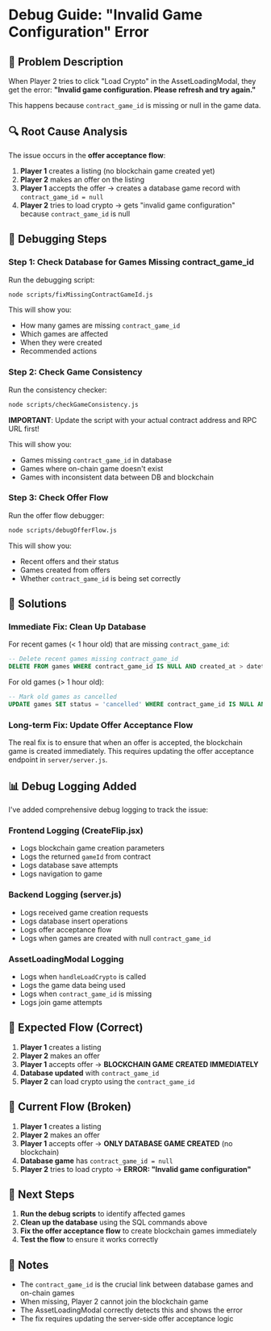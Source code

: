 # Debug Guide: "Invalid Game Configuration" Error

## 🚨 Problem Description

When Player 2 tries to click "Load Crypto" in the AssetLoadingModal, they get the error:
**"Invalid game configuration. Please refresh and try again."**

This happens because `contract_game_id` is missing or null in the game data.

## 🔍 Root Cause Analysis

The issue occurs in the **offer acceptance flow**:

1. **Player 1** creates a listing (no blockchain game created yet)
2. **Player 2** makes an offer on the listing  
3. **Player 1** accepts the offer → creates a database game record with `contract_game_id = null`
4. **Player 2** tries to load crypto → gets "invalid game configuration" because `contract_game_id` is null

## 🔧 Debugging Steps

### Step 1: Check Database for Games Missing contract_game_id

Run the debugging script:
```bash
node scripts/fixMissingContractGameId.js
```

This will show you:
- How many games are missing `contract_game_id`
- Which games are affected
- When they were created
- Recommended actions

### Step 2: Check Game Consistency

Run the consistency checker:
```bash
node scripts/checkGameConsistency.js
```

**IMPORTANT**: Update the script with your actual contract address and RPC URL first!

This will show you:
- Games missing `contract_game_id` in database
- Games where on-chain game doesn't exist
- Games with inconsistent data between DB and blockchain

### Step 3: Check Offer Flow

Run the offer flow debugger:
```bash
node scripts/debugOfferFlow.js
```

This will show you:
- Recent offers and their status
- Games created from offers
- Whether `contract_game_id` is being set correctly

## 🔧 Solutions

### Immediate Fix: Clean Up Database

For recent games (< 1 hour old) that are missing `contract_game_id`:

```sql
-- Delete recent games missing contract_game_id
DELETE FROM games WHERE contract_game_id IS NULL AND created_at > datetime('now', '-1 hour');
```

For old games (> 1 hour old):

```sql
-- Mark old games as cancelled
UPDATE games SET status = 'cancelled' WHERE contract_game_id IS NULL AND created_at <= datetime('now', '-1 hour');
```

### Long-term Fix: Update Offer Acceptance Flow

The real fix is to ensure that when an offer is accepted, the blockchain game is created immediately. This requires updating the offer acceptance endpoint in `server/server.js`.

## 📊 Debug Logging Added

I've added comprehensive debug logging to track the issue:

### Frontend Logging (CreateFlip.jsx)
- Logs blockchain game creation parameters
- Logs the returned `gameId` from contract
- Logs database save attempts
- Logs navigation to game

### Backend Logging (server.js)
- Logs received game creation requests
- Logs database insert operations
- Logs offer acceptance flow
- Logs when games are created with null `contract_game_id`

### AssetLoadingModal Logging
- Logs when `handleLoadCrypto` is called
- Logs the game data being used
- Logs when `contract_game_id` is missing
- Logs join game attempts

## 🎯 Expected Flow (Correct)

1. **Player 1** creates a listing
2. **Player 2** makes an offer
3. **Player 1** accepts offer → **BLOCKCHAIN GAME CREATED IMMEDIATELY**
4. **Database updated** with `contract_game_id`
5. **Player 2** can load crypto using the `contract_game_id`

## 🚨 Current Flow (Broken)

1. **Player 1** creates a listing
2. **Player 2** makes an offer  
3. **Player 1** accepts offer → **ONLY DATABASE GAME CREATED** (no blockchain)
4. **Database game** has `contract_game_id = null`
5. **Player 2** tries to load crypto → **ERROR: "Invalid game configuration"**

## 🔧 Next Steps

1. **Run the debug scripts** to identify affected games
2. **Clean up the database** using the SQL commands above
3. **Fix the offer acceptance flow** to create blockchain games immediately
4. **Test the flow** to ensure it works correctly

## 📝 Notes

- The `contract_game_id` is the crucial link between database games and on-chain games
- When missing, Player 2 cannot join the blockchain game
- The AssetLoadingModal correctly detects this and shows the error
- The fix requires updating the server-side offer acceptance logic 
